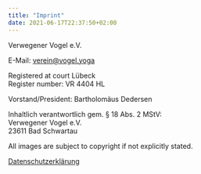 ```yaml
---
title: "Imprint"
date: 2021-06-17T22:37:50+02:00
---
```



Verwegener Vogel e.V.  

E-Mail: verein@vogel.yoga
  
Registered at court Lübeck  
Register number: VR 4404 HL

Vorstand/President: Bartholomäus Dedersen

Inhaltlich verantwortlich gem. § 18 Abs. 2 MStV:  
Verwegener Vogel e.V.  
23611 Bad Schwartau  

All images are subject to copyright if not explicitly stated. 

[Datenschutzerklärung](../datenschutz)
